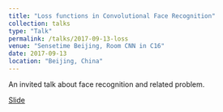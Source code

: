```yaml
---
title: "Loss functions in Convolutional Face Recognition"
collection: talks
type: "Talk"
permalink: /talks/2017-09-13-loss
venue: "Sensetime Beijing, Room CNN in C16"
date: 2017-09-13
location: "Beijing, China"
---
```


An invited talk about face recognition and related problem.


[Slide](https://dukechris.github.io/talks/Loss_functions_in_Convolutional_Face_Recognition.pdf)